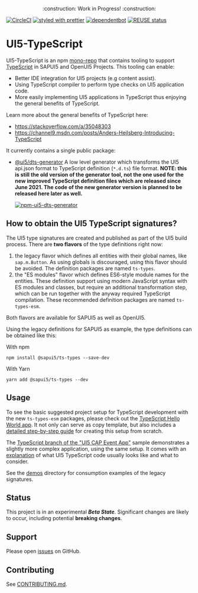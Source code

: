 <p align="center">
    :construction: Work in Progress! :construction:
</p>

[![CircleCI](https://circleci.com/gh/SAP/ui5-typescript.svg?style=svg)](https://circleci.com/gh/SAP/ui5-typescript)
[![styled with prettier](https://img.shields.io/badge/styled_with-prettier-ff69b4.svg)](https://github.com/prettier/prettier)
[![dependentbot](https://api.dependabot.com/badges/status?host=github&repo=SAP/ui5-typescript)](https://dependabot.com/)
[![REUSE status](https://api.reuse.software/badge/github.com/SAP/ui5-typescript)](https://api.reuse.software/info/github.com/SAP/ui5-typescript)

# UI5-TypeScript

UI5-TypeScript is an npm [mono-repo][mono-repo] that contains tooling to support [TypeScript][typescript] in SAPUI5 and OpenUI5 Projects.
This tooling can enable:

- Better IDE integration for UI5 projects (e.g content assist).
- Using TypeScript compiler to perform type checks on UI5 application code.
- More easily implementing UI5 applications in TypeScript thus enjoying the general benefits of TypeScript.

Learn more about the general benefits of TypeScript here:

- https://stackoverflow.com/a/35048303
- https://channel9.msdn.com/posts/Anders-Hejlsberg-Introducing-TypeScript

It currently contains a single public package:

- [@ui5/dts-generator](./packages/dts-generator) A low level generator which transforms the UI5 api.json format to TypeScript definition (`*.d.ts`) file format. <b>NOTE: this is still the old version of the generator tool, not the one used for the new improved TypeScript definition files which are released since June 2021. The code of the new generator version is planned to be released here later as well.</b>

  [![npm-ui5-dts-generator][npm-ui5-dts-generator-image]][npm-ui5-dts-generator-url]

[npm-ui5-dts-generator-image]: https://img.shields.io/npm/v/@ui5/dts-generator.svg
[npm-ui5-dts-generator-url]: https://www.npmjs.com/package/@ui5/dts-generator

## How to obtain the UI5 TypeScript signatures?

The UI5 type signatures are created and published as part of the UI5 build process. There are <b>two flavors</b> of the type definitions right now:

1. the legacy flavor which defines all entities with their global names, like `sap.m.Button`. As using globals is discouraged, using this flavor should be avoided. The definition packages are named `ts-types`.
2. the "ES modules" flavor which defines ES6-style module names for the entities. These definition support using modern JavaScript syntax with ES modules and classes, but require an additional transformation step, which can be run together with the anyway required TypeScript compilation. These recommended definition packages are named `ts-types-esm`.

Both flavors are available for SAPUI5 as well as OpenUI5.

Using the legacy definitions for SAPUI5 as example, the type definitions can be obtained like this:

With npm

`npm install @sapui5/ts-types --save-dev`

With Yarn

`yarn add @sapui5/ts-types --dev`

## Usage

To see the basic suggested project setup for TypeScript development with the new `ts-types-esm` packages, please check out the [TypeScript Hello World app](https://github.com/SAP-samples/ui5-typescript-helloworld). It not only can serve as copy template, but also includes a [detailed step-by-step guide](https://github.com/SAP-samples/ui5-typescript-helloworld/blob/main/step-by-step.md) for creating this setup from scratch.

The [TypeScript branch of the "UI5 CAP Event App"](https://github.com/SAP-samples/ui5-cap-event-app/tree/typescript) sample demonstrates a slightly more complex application, using the same setup. It comes with an [explanation](https://github.com/SAP-samples/ui5-cap-event-app/blob/typescript/docs/typescript.md) of what UI5 TypeScript code usually looks like and what to consider.

See the [demos](./demos) directory for consumption examples of the legacy signatures.

## Status

This project is in an experimental **_Beta State_**. Significant changes are likely to occur,
including potential **breaking changes**.

## Support

Please open [issues](https://github.com/SAP/ui5-typescript/issues) on GitHub.

## Contributing

See [CONTRIBUTING.md](./CONTRIBUTING.md).

[typescript]: https://www.typescriptlang.org/
[mono-repo]: https://github.com/babel/babel/blob/master/doc/design/monorepo.md
[openui5]: https://openui5.org/
[ui5-tooling]: https://github.com/SAP/ui5-tooling

